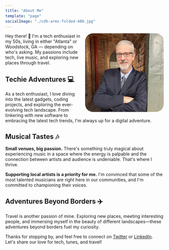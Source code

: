 ```yaml
---
title: "About Me"
template: "page"
socialImage: "./cdh-arms-folded-400.jpg"
---
```


<img src="https://raw.githubusercontent.com/charles-hood/lumen-blog/master/content/pages/about/cdh-arms-folded-400.jpg" alt="Charles Hood" style="float: right; margin: 0 0 10px 10px; border-radius: 10%; width: 250px;"/>

Hey there! 👋 I'm a tech enthusiast in my 50s, living in either "Atlanta" or Woodstock, GA &mdash; depending on who's asking. My passions include tech, live music, and exploring new places through travel.

## Techie Adventures 💻

As a tech enthusiast, I love diving into the latest gadgets, coding projects, and exploring the ever-evolving tech landscape. From tinkering with new software to embracing the latest tech trends, I'm always up for a digital adventure.

## Musical Tastes 🎶

**Small venues, big passion.** There's something truly magical about experiencing music in a space where the energy is palpable and the connection between artists and audience is undeniable. That's where I thrive.

**Supporting local artists is a priority for me.** I'm convinced that some of the most talented musicians are right here in our communities, and I'm committed to championing their voices.

## Adventures Beyond Borders ✈️

Travel is another passion of mine. Exploring new places, meeting interesting people, and immersing myself in the beauty of different landscapes—these adventures beyond borders fuel my curiosity.

Thanks for stopping by, and feel free to connect on [Twitter](https://twitter.com/charleshood) or [LinkedIn](https://www.linkedin.com/in/charleshood/). Let's share our love for tech, tunes, and travel!
